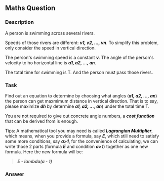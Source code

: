 ## Maths Question

### Description
A person is swimming across several rivers.  

Speeds of those rivers are different: ___v1, v2, ..., vn___. To simplify this problem, only consider the speed in vertical direction.  

The person's swimming speed is a constant ___v___. The angle of the person's velocity to ho horizontal line is ___a1, a2, ..., an___.  

The total time for swimming is T. And the person must pass those rivers.

### Task
Find out an equation to determine by choosing what angles (___a1, a2, ..., an___) the person can get maxmimum distance in vertical direction. That is to say, please maximize ___dh___ by determine ___a1, a2, ..., an___) under the total time T.  

You are not required to give out concrete angle numbers, a ___cost function___ that can be derived from is enough.  

Tips: A mathematical tool you may need is called ___Lagrangian Multiplier___, which means, when you provide a formula, say ___E___, which still need to satisfy some more conditions, say ___a>1___, for the convenience of calculating, we can write those 2 parts (formula ___E___ and condition ___a>1___) together as one new formula. Here the new formula will be:
> ___E - lambda(a - 1)___

### Answer
